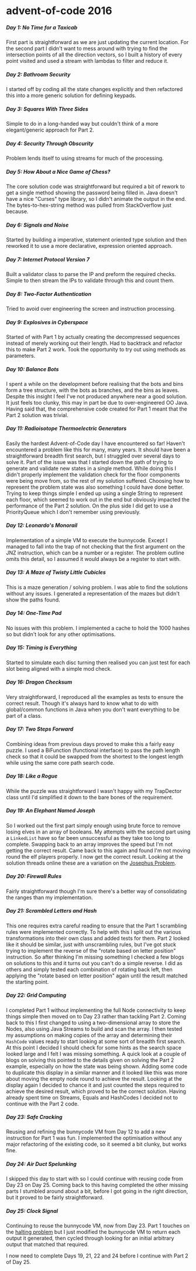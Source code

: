 # advent-of-code 2016

##### Day 1: No Time for a Taxicab
First part is straightforward as we are just updating the current location. For the second part I didn't want to mess around with
trying to find the intersection points of all the direction vectors, so I built a history of every point visited and used a stream 
with lambdas to filter and reduce it.

##### Day 2: Bathroom Security
I started off by coding all the state changes explicitly and then refactored this into a more generic solution for defining keypads. 

##### Day 3: Squares With Three Sides
Simple to do in a long-handed way but couldn't think of a more elegant/generic approach for Part 2.

##### Day 4: Security Through Obscurity
Problem lends itself to using streams for much of the processing.

##### Day 5: How About a Nice Game of Chess?
The core solution code was straightforward but required a bit of rework to get a single method showing the password being filled in. 
Java doesn't have a nice "Curses" type library, so I didn't animate the output in the end. The bytes-to-hex-string method was pulled 
from StackOverflow just because.

##### Day 6: Signals and Noise
Started by building a imperative, statement oriented type solution and then reworked it to use a more declarative, expression 
oriented approach.

##### Day 7: Internet Protocol Version 7
Built a validator class to parse the IP and preform the required checks. Simple to then stream the IPs to validate through this and 
count them.

##### Day 8: Two-Factor Authentication
Tried to avoid over engineering the screen and instruction processing.

##### Day 9: Explosives in Cyberspace
Started of with Part 1 by actually creating the decompressed sequences instead of merely working out their length. Had to backtrack
and refactor this to make Part 2 work. Took the opportunity to try out using methods as parameters.

##### Day 10: Balance Bots
I spent a while on the development before realising that the bots and bins form a tree structure, with the bots as branches, and 
the bins as leaves. Despite this insight I feel I've not produced anywhere near a good solution. It just feels too clunky, this may
in part be due to over-engineered OO Java. Having said that, the comprehensive code created for Part 1 meant that the Part 2 
solution was trivial.

##### Day 11: Radioisotope Thermoelectric Generators
Easily the hardest Advent-of-Code day I have encountered so far! Haven't encountered a problem like this for many, many years.
It should have been a straightforward breadth first search, but I struggled over several days to solve it. Part of the issue was
that I started down the path of trying to generate and validate new states in a single method. While doing this I didn't properly 
implement the validation check for the floor components were being move from, so the rest of my solution suffered. Choosing how to 
represent the problem state was also something I could have done better. Trying to keep things simple I ended up using a single 
String to represent each floor, which seemed to work out in the end but obviously impacted the performance of the Part 2 solution.
On the plus side I did get to use a PriorityQueue which I don't remember using previously.   

##### Day 12: Leonardo's Monorail
Implementation of a simple VM to execute the bunnycode. Except I managed to fall into the trap of not checking that the first 
argument on the JNZ instruction, which can be a number or a register. The problem outline omits this detail, so I assumed it would
always be a register to start with.

##### Day 13: A Maze of Twisty Little Cubicles
This is a maze generation / solving problem. I was able to find the solutions without any issues. I generated a representation of
the mazes but didn't show the paths found.

##### Day 14: One-Time Pad
No issues with this problem. I implemented a cache to hold the 1000 hashes so but didn't look for any other optimisations.

##### Day 15: Timing is Everything
Started to simulate each disc turning then realised you can just test for each slot being aligned with a simple mod check.

##### Day 16: Dragon Checksum
Very straightforward, I reproduced all the examples as tests to ensure the correct result. Though it's always hard to know what
to do with global/common functions in Java when you don't want everything to be part of a class.

##### Day 17: Two Steps Forward
Combining ideas from previous days proved to make this a fairly easy puzzle. I used a BiFunction (functional interface) to pass the
path length check so that it could be swapped from the shortest to the longest length while using the same core path search code.

##### Day 18: Like a Rogue
While the puzzle was straightforward I wasn't happy with my TrapDector class until I'd simplified it down to the bare bones of the
requirement.

##### Day 19: An Elephant Named Joseph
So I worked out the first part simply enough using brute force to remove losing elves in an array of booleans. My attempts with the
second part using a ```LinkedList``` have so far been unsuccessful as they take too long to complete. Swapping back to an array
improves the speed but I'm not getting the correct result. Came back to this again and found I'm not moving round the elf players
properly. I now get the correct result. 
Looking at the solution threads online these are a variation on the [Josephus Problem](https://en.wikipedia.org/wiki/Josephus_problem).

##### Day 20: Firewall Rules
Fairly straightforward though I'm sure there's a better way of consolidating the ranges than my implementation.

##### Day 21: Scrambled Letters and Hash
This one requires extra careful reading to ensure that the Part 1 scrambling rules were implemented correctly. To help with this I 
split out the various transformations into their own class and added tests for them. Part 2 looked like it should be similar, just
with unscrambling rules, but I've got stuck trying to implement the reverse of the "rotate based on letter position" instruction. 
So after thinking I'm missing something I checked a few blogs on solutions to this and it turns out you can't do a simple reverse.
I did as others and simply tested each combination of rotating back left, then applying the "rotate based on letter position" again
until the result matched the starting point.

##### Day 22: Grid Computing
I completed Part 1 without implementing the full Node connectivity to keep things simple then moved on to Day 23 rather than 
tackling Part 2. Coming back to this I first changed to using a two-dimensional array to store the Nodes, also using Java Streams
to build and scan the array. I then tested my assumptions on making copies of the array and determining their ```HashCode``` values 
ready to start looking at some sort of breadth first search. At this point I decided I should check for some hints as the search 
space looked large and I felt I was missing something. A quick look at a couple of blogs on solving this pointed to the details 
given on solving the Part 2 example, especially on how the state was being shown. Adding some code to duplicate this display in a 
similar manner and it looked like this was more about moving the empty node round to achieve the result. Looking at the display 
again I decided to chance it and just counted the steps required to achieve the desired result, which proved to be the correct 
solution. Having already spent time on Streams, Equals and HashCodes I decided not to continue with the Part 2 code.

##### Day 23: Safe Cracking
Reusing and refining the bunnycode VM from Day 12 to add a new instruction for Part 1 was fun. I implemented the optimisation 
without any major refactoring of the existing code, so it seemed a bit clunky, but works fine.

##### Day 24: Air Duct Spelunking
I skipped this day to start with so I could continue with reusing code from Day 23 on Day 25. Coming back to this having completed
the other missing parts I stumbled around about a bit, before I got going in the right direction, but it proved to be fairly 
straightforward. 

##### Day 25: Clock Signal
Continuing to reuse the bunnycode VM, now from Day 23. Part 1 touches on the [halting problem](https://en.wikipedia.org/wiki/Halting_problem)
but I just modified the bunnycode VM to return each output it generated, then cycled through looking for an initial arbitrary 
output that matched that required.

I now need to complete Days 19, 21, 22 and 24 before I continue with Part 2 of Day 25.
